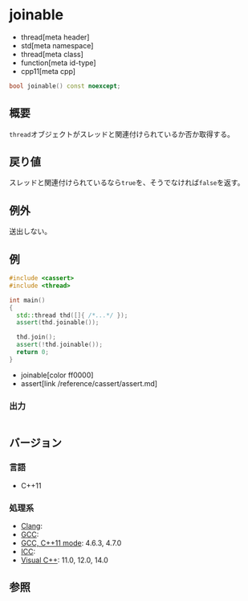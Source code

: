 # joinable
* thread[meta header]
* std[meta namespace]
* thread[meta class]
* function[meta id-type]
* cpp11[meta cpp]

```cpp
bool joinable() const noexcept;
```

## 概要
`thread`オブジェクトがスレッドと関連付けられているか否か取得する。


## 戻り値
スレッドと関連付けられているなら`true`を、そうでなければ`false`を返す。


## 例外
送出しない。


## 例
```cpp
#include <cassert>
#include <thread>

int main()
{
  std::thread thd([]{ /*...*/ });
  assert(thd.joinable());

  thd.join();
  assert(!thd.joinable());
  return 0;
}
```
* joinable[color ff0000]
* assert[link /reference/cassert/assert.md]

### 出力
```
```

## バージョン
### 言語
- C++11

### 処理系
- [Clang](/implementation.md#clang):
- [GCC](/implementation.md#gcc):
- [GCC, C++11 mode](/implementation.md#gcc): 4.6.3, 4.7.0
- [ICC](/implementation.md#icc):
- [Visual C++](/implementation.md#visual_cpp): 11.0, 12.0, 14.0

## 参照
